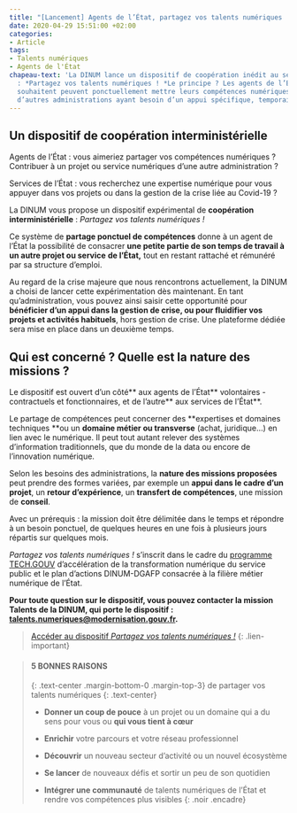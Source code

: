 ```yaml
---
title: "[Lancement] Agents de l’État, partagez vos talents numériques !"
date: 2020-04-29 15:51:00 +02:00
categories:
- Article
tags:
- Talents numériques
- Agents de l'État
chapeau-text: 'La DINUM lance un dispositif de coopération inédit au sein de l’État
  : *Partagez vos talents numériques ! *Le principe ? Les agents de l’État qui le
  souhaitent peuvent ponctuellement mettre leurs compétences numériques au service
  d’autres administrations ayant besoin d’un appui spécifique, temporaire.'
---
```


## **Un dispositif de coopération interministérielle**

Agents de l’État : vous aimeriez partager vos compétences numériques ? Contribuer à un projet ou service numériques d’une autre administration ?

Services de l’État : vous recherchez une expertise numérique pour vous appuyer dans vos projets ou dans la gestion de la crise liée au Covid-19 ?

La DINUM vous propose un dispositif expérimental de **coopération interministérielle** : *Partagez vos talents numériques !*

Ce système de **partage ponctuel de compétences** donne à un agent de l’État la possibilité de consacrer **une petite partie de son temps de travail à un autre projet ou service** **de l’État,** tout en restant rattaché et rémunéré par sa structure d’emploi.

Au regard de la crise majeure que nous rencontrons actuellement, la DINUM a choisi de lancer cette expérimentation dès maintenant. En tant qu’administration, vous pouvez ainsi saisir cette opportunité pour **bénéficier d’un appui dans la gestion de crise, **ou** pour fluidifier vos projets et activités habituels**, hors gestion de crise. Une plateforme dédiée sera mise en place dans un deuxième temps.

## **Qui est concerné ? Quelle est la nature des missions ?**

Le dispositif est ouvert d’un côté** aux agents de l’État** volontaires - contractuels et fonctionnaires, et de l’autre** aux services de l’État**.

Le partage de compétences peut concerner des **expertises et domaines techniques **ou un **domaine métier ou transverse** (achat, juridique…) en lien avec le numérique. Il peut tout autant relever des systèmes d’information traditionnels, que du monde de la data ou encore de l’innovation numérique.

Selon les besoins des administrations, la **nature des missions proposées** peut prendre des formes variées, par exemple un **appui dans le cadre d’un projet**, un **retour d’expérience**, un **transfert de compétences**, une mission de **conseil**.

Avec un prérequis : la mission doit être délimitée dans le temps et répondre à un besoin ponctuel, de quelques heures en une fois à plusieurs jours répartis sur quelques mois.

*Partagez vos talents numériques !* s’inscrit dans le cadre du [programme TECH.GOUV](https://numerique.gouv.fr/publications/tech-gouv-strategie-et-feuille-de-route-2019-2021/) d’accélération de la transformation numérique du service public et le plan d’actions DINUM-DGAFP consacrée à la filière métier numérique de l’État.

**Pour toute question sur le dispositif, vous pouvez contacter la mission Talents de la DINUM, qui porte le dispositif : [talents.numeriques@modernisation.gouv.fr](mailto:talents.numeriques@modernisation.gouv.fr).**

> [Accéder au dispositif ](/produits-services/partagez-vos-talents-numeriques/)[*Partagez vos talents numériques !*](/produits-services/partagez-vos-talents-numeriques/)
{: .lien-important}

> #### 5 BONNES RAISONS
>
> {: .text-center .margin-bottom-0 .margin-top-3}
> de partager vos talents numériques
> {: .text-center}
> <br>
>
> * **Donner un coup de pouce** à un projet ou un domaine qui a du sens pour vous ou **qui vous tient à cœur**
>
> * **Enrichir** votre parcours et votre réseau professionnel
>
> * **Découvrir** un nouveau secteur d’activité ou un nouvel écosystème
>
> * **Se lancer** de nouveaux défis et sortir un peu de son quotidien
>
> * **Intégrer une communauté** de talents numériques de l’État et rendre vos compétences plus visibles
{: .noir .encadre}